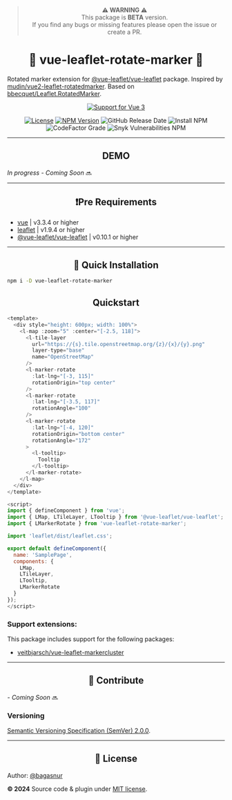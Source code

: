 <div align="center">

> **⚠️ WARNING ⚠️** <br>
> This package is **BETA** version. <br>
> If you find any bugs or missing features please open the issue or create a PR.

</div>

<h1 align="center"> 📍 vue-leaflet-rotate-marker 📍</h1>

Rotated marker extension for [@vue-leaflet/vue-leaflet](https://github.com/vue-leaflet/vue-leaflet) package. Inspired by [mudin/vue2-leaflet-rotatedmarker](https://github.com/mudin/vue2-leaflet-rotatedmarker). Based on [bbecquet/Leaflet.RotatedMarker](https://github.com/bbecquet/Leaflet.RotatedMarker).

<div align="center">

[![Support for Vue 3](https://img.shields.io/badge/VUE%203-Support-lightgreen?style=for-the-badge&logo=vuedotjs)](https://v3.vuejs.org/guide/introduction.html)

[![License](https://img.shields.io/github/license/littleimagine/vue-leaflet-rotate-marker?style=flat-square)](https://github.com/littleimagine/vue-leaflet-rotate-marker/blob/main/LICENSE)
[![NPM Version](https://img.shields.io/npm/v/vue-leaflet-rotate-marker?style=flat-square)](https://www.npmjs.com/package/vue-leaflet-rotate-marker)
![GitHub Release Date](https://img.shields.io/github/release-date/littleimagine/vue-leaflet-rotate-marker?label=release&style=flat-square)
![Install NPM](https://img.shields.io/npm/dt/vue-leaflet-rotate-marker?style=flat-square)
![CodeFactor Grade](https://img.shields.io/codefactor/grade/github/littleimagine/vue-leaflet-rotate-marker?style=flat-square)
![Snyk Vulnerabilities NPM](https://img.shields.io/snyk/vulnerabilities/npm/vue-leaflet-rotate-marker?style=flat-square)

</div>

---

<h2 align="center"> DEMO </h2>

_In progress - Coming Soon_ 🔜

---

<h2 align="center"> ❗Pre Requirements </h2>

- [vue](https://github.com/vue-leaflet/vue-leaflet) | v3.3.4 or higher
- [leaflet](https://github.com/Leaflet/Leaflet) | v1.9.4 or higher
- [@vue-leaflet/vue-leaflet](https://github.com/vue-leaflet/vue-leaflet) | v0.10.1 or higher

---

<h2 align="center"> 🚀 Quick Installation </h2>

```sh
npm i -D vue-leaflet-rotate-marker
```

<h2 align="center"> Quickstart </h2>

```js
<template>
  <div style="height: 600px; width: 100%">
    <l-map :zoom="5" :center="[-2.5, 118]">
      <l-tile-layer
        url="https://{s}.tile.openstreetmap.org/{z}/{x}/{y}.png"
        layer-type="base"
        name="OpenStreetMap"
      />
      <l-marker-rotate
        :lat-lng="[-3, 115]"
        rotationOrigin="top center"
      />
      <l-marker-rotate
        :lat-lng="[-3.5, 117]"
        rotationAngle="100"
      />
      <l-marker-rotate
        :lat-lng="[-4, 120]"
        rotationOrigin="bottom center"
        rotationAngle="172"
      >
        <l-tooltip>
          Tooltip
        </l-tooltip>
      </l-marker-rotate>
    </l-map>
  </div>
</template>

<script>
import { defineComponent } from 'vue';
import { LMap, LTileLayer, LTooltip } from '@vue-leaflet/vue-leaflet';
import { LMarkerRotate } from 'vue-leaflet-rotate-marker';

import 'leaflet/dist/leaflet.css';

export default defineComponent({
  name: 'SamplePage',
  components: {
    LMap,
    LTileLayer,
    LTooltip,
    LMarkerRotate
  }
});
</script>
```

### Support extensions:

This package includes support for the following packages:

- [veitbjarsch/vue-leaflet-markercluster](https://github.com/veitbjarsch/vue-leaflet-markercluster)

---

<h2 align="center"> 🌱 Contribute </h2>

_- Coming Soon_ 🔜

### Versioning

[Semantic Versioning Specification (SemVer) 2.0.0](https://semver.org/spec/v2.0.0.html).

---

<h2 align="center"> 📄 License </h2>

Author: [@bagasnur](https://github.com/bagasnur)

**&copy; 2024**
Source code & plugin under [MIT license](https://github.com/littleimagine/vue-leaflet-rotate-marker/blob/main/LICENSE).
